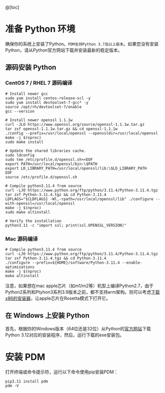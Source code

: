 @[toc]
# 准备 Python 环境
确保你的系统上安装了Python。`PDM支持Python 3.7及以上版本`。如果您没有安装Python，请从Python官方网站下载并安装最新的稳定版本。
## 源码安装 Python

### CentOS 7 / RHEL 7 源码编译
```
# Install newer gcc
sudo yum install centos-release-scl -y
sudo yum install devtoolset-7-gcc* -y
source /opt/rh/devtoolset-7/enable
gcc --version

# Install newer openssl 1.1.1w
curl -JLO https://www.openssl.org/source/openssl-1.1.1w.tar.gz
tar zxf openssl-1.1.1w.tar.gz && cd openssl-1.1.1w
./config --prefix=/usr/local/openssl --openssldir=/usr/local/openssl
make -j $(nproc)
sudo make install

# Update the shared libraries cache.
sudo ldconfig
sudo tee /etc/profile.d/openssl.sh<<EOF
export PATH=/usr/local/openssl/bin:\$PATH
export LD_LIBRARY_PATH=/usr/local/openssl/lib:\$LD_LIBRARY_PATH
EOF
source /etc/profile.d/openssl.sh

# Compile python3.11.4 from source
curl -LJO https://www.python.org/ftp/python/3.11.4/Python-3.11.4.tgz
tar zxf Python-3.11.4.tgz && cd Python-3.11.4
LDFLAGS="${LDFLAGS} -Wl,-rpath=/usr/local/openssl/lib" ./configure --with-openssl=/usr/local/openssl
make -j $(nproc)
sudo make altinstall

# Verify the installation
python3.11 -c "import ssl; print(ssl.OPENSSL_VERSION)"
```
### Mac 源码编译
```
# Compile python3.11.4 from source
curl -LJO https://www.python.org/ftp/python/3.11.4/Python-3.11.4.tgz
tar zxf Python-3.11.4.tgz && cd Python-3.11.4
./configure --prefix=${HOME}/software/Python-3.11.4 --enable-optimizations
make -j $(nproc)
make altinstall
```
注意，如果想在mac apple芯片（如m1/m2等）机型上编译Python2.7，由于Python2系列和Ptyhon3系列3.9版本之前，都不支持arm架构。则可以考虑[下载x86的安装器](https://www.python.org/ftp/python/2.7.18/)，让apple芯片在Rosetta模式下打开它。
## 在 Windows 上安装 Python

首先，根据你的Windows版本（64位还是32位）从Python的[官方网站](https://www.python.org/downloads/windows/)下载Python 3.12对应的安装程序，然后，运行下载的exe安装包。

# 安装 PDM
打开终端或命令提示符，运行以下命令使用pip安装PDM：
```
pip3.11 install pdm
pdm -V
```
